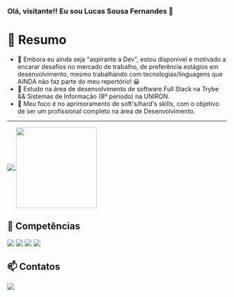 ### Olá, visitante!! Eu sou Lucas Sousa Fernandes 👋
  <h1>👨 Resumo</h1>
  
- 🔭 Embora eu ainda seja "aspirante a Dev", estou disponível e motivado a encarar desafios no mercado de trabalho, de preferência estágios em desenvolvimento, mesmo trabalhando com tecnologias/linguagens que AINDA não faz parte do meu repertório! 😀
- 🌱 Estudo na área de desenvolvimento de software Full Stack na Trybe && Sistemas de Informação (8º período) na UNIRON.
- 💬 Meu foco é no aprimoramento de soft's/hard's skills, com o objetivo de ser um profissional completo na área de Desenvolvimento.
<hr>
<div>
<a href="https://github.com/anuraghazra/github-readme-stats">
  <img align="center" src="https://github-readme-stats.vercel.app/api?username=anuraghazra&show_icons=true&theme=tokyonight"/>
</a>
<a href="https://github.com/anuraghazra/convoychat">
  <img height='185em' align="center" src="https://github-readme-stats.vercel.app/api/top-langs/?username=lucas-fer&theme=tokyonight&layout=compact"/>
</a>
</div>
<div>
  <h2>🚀 Competências</h2>
  <img src='https://img.shields.io/badge/CSS3-1572B6?style=for-the-badge&logo=css3&logoColor=white'>
  <img src='https://img.shields.io/badge/HTML5-E34F26?style=for-the-badge&logo=html5&logoColor=white0'>
  <img src='https://img.shields.io/badge/JavaScript-323330?style=for-the-badge&logo=javascript&logoColor=F7DF1E'>
  <img src='https://img.shields.io/badge/C%23-239120?style=for-the-badge&logo=c-sharp&logoColor=white'>
</div>
<div>
   <h2>📫 Contatos</h2>
   <a href="https://www.linkedin.com/in/lucas-sfer/" target="_blank">
   <img src="https://img.shields.io/badge/LinkedIn-0077B5?style=for-the-badge&logo=linkedin&logoColor=white" target="_blank"/></a>
  </div>

